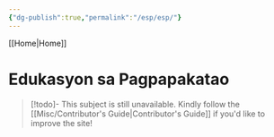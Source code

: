 ```yaml
---
{"dg-publish":true,"permalink":"/esp/esp/"}
---
```


[[Home\|Home]]

# Edukasyon sa Pagpapakatao

>[!todo]- This subject is still unavailable. Kindly follow the [[Misc/Contributor's Guide\|Contributor's Guide]] if you'd like to improve the site!